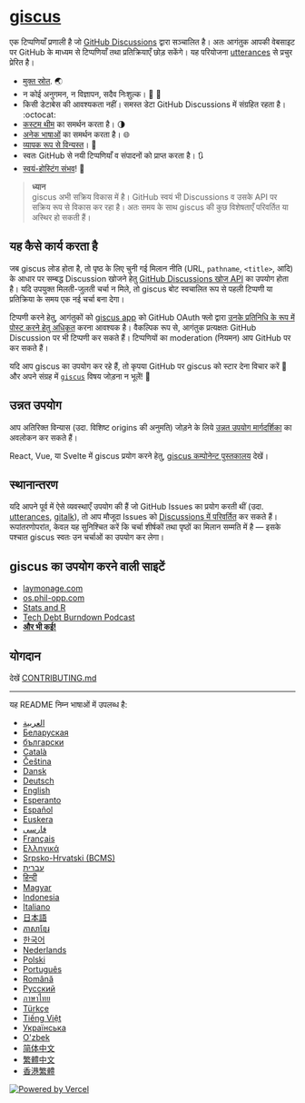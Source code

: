 # [giscus][giscus]

एक टिप्पणियाँ प्रणाली है जो [GitHub Discussions][discussions] द्वारा सञ्चालित है। अतः आगंतुक आपकी वेबसाइट पर GitHub के माध्यम से टिप्पणियाँ तथा प्रतिक्रियाएँ छोड़ सकेंगे। यह परियोजना [utterances][utterances] से प्रचुर प्रेरित है।

- [मुक्त स्रोत][repo]. 🌏  
- न कोई अनुगमन, न विज्ञापन, सदैव निःशुल्क। 📡 🚫  
- किसी डेटाबेस की आवश्यकता नहीं। समस्त डेटा GitHub Discussions में संग्रहित रहता है। :octocat:  
- [कस्टम थीम][creating-custom-themes] का समर्थन करता है। 🌗  
- [अनेक भाषाओं][multiple-languages] का समर्थन करता है। 🌐  
- [व्यापक रूप से विन्यस्त][advanced-usage]। 🔧  
- स्वतः GitHub से नयी टिप्पणियाँ व संपादनों को प्राप्त करता है। 🔃  
- [स्वयं-होस्टिंग संभव][self-hosting]! 🤳

> **ध्यान**  
> giscus अभी सक्रिय विकास में है। GitHub स्वयं भी Discussions व उसके API पर सक्रिय रूप से विकास कर रहा है। अतः समय के साथ giscus की कुछ विशेषताएँ परिवर्तित या अस्थिर हो सकती हैं।

## यह कैसे कार्य करता है

जब giscus लोड होता है, तो पृष्ठ के लिए चुनी गई मिलान नीति (URL, `pathname`, `<title>`, आदि) के आधार पर सम्बद्ध Discussion खोजने हेतु [GitHub Discussions खोज API][search-api] का उपयोग होता है। यदि उपयुक्त मिलती-जुलती चर्चा न मिले, तो giscus बोट स्वचालित रूप से पहली टिप्पणी या प्रतिक्रिया के समय एक नई चर्चा बना देगा।

टिप्पणी करने हेतु, आगंतुकों को [giscus app][giscus-app] को GitHub OAuth फ्लो द्वारा [उनके प्रतिनिधि के रूप में पोस्ट करने हेतु अधिकृत][authorization] करना आवश्यक है। वैकल्पिक रूप से, आगंतुक प्रत्यक्षतः GitHub Discussion पर भी टिप्पणी कर सकते हैं। टिप्पणियों का moderation (नियमन) आप GitHub पर कर सकते हैं।

[giscus]: https://giscus.app
[discussions]: https://docs.github.com/en/discussions
[utterances]: https://github.com/utterance/utterances
[repo]: https://github.com/giscus/giscus
[advanced-usage]: https://github.com/giscus/giscus/blob/main/ADVANCED-USAGE.md
[creating-custom-themes]: https://github.com/giscus/giscus/blob/main/ADVANCED-USAGE.md#data-theme
[multiple-languages]: https://github.com/giscus/giscus/blob/main/CONTRIBUTING.md#adding-localizations
[self-hosting]: https://github.com/giscus/giscus/blob/main/SELF-HOSTING.md
[search-api]: https://docs.github.com/en/graphql/guides/using-the-graphql-api-for-discussions#search
[giscus-app]: https://github.com/apps/giscus
[authorization]: https://docs.github.com/en/developers/apps/identifying-and-authorizing-users-for-github-apps

<!-- configuration -->

यदि आप giscus का उपयोग कर रहे हैं, तो कृपया GitHub पर giscus को स्टार देना विचार करें 🌟 और अपने संग्रह में [`giscus`][giscus-topic] विषय जोड़ना न भूलें! 🎉

## उन्नत उपयोग

आप अतिरिक्त विन्यास (उदा. विशिष्ट origins की अनुमति) जोड़ने के लिये [उन्नत उपयोग मार्गदर्शिका][advanced-usage] का अवलोकन कर सकते हैं।

React, Vue, या Svelte में giscus प्रयोग करने हेतु, [giscus कम्पोनेन्ट पुस्तकालय][giscus-component] देखें।

## स्थानान्तरण

यदि आपने पूर्व में ऐसे व्यवस्थाएँ उपयोग की हैं जो GitHub Issues का प्रयोग करती थीं (उदा. [utterances][utterances], [gitalk][gitalk]), तो आप मौजूदा Issues को [Discussions में परिवर्तित][convert] कर सकते हैं। रूपांतरणोपरांत, केवल यह सुनिश्चित करें कि चर्चा शीर्षकों तथा पृष्ठों का मिलान सम्मति में है — इसके पश्चात giscus स्वतः उन चर्चाओं का उपयोग कर लेगा।

## giscus का उपयोग करने वाली साइटें

- [laymonage.com][laymonage-website]  
- [os.phil-opp.com][os-phil-opp]  
- [Stats and R][statsandr]  
- [Tech Debt Burndown Podcast][techdebtburndown]  
- [**और भी कई!**][giscus-topic]

## योगदान

देखें [CONTRIBUTING.md][contributing]

[giscus-component]: https://github.com/giscus/giscus-component
[repo]: https://github.com/giscus/giscus
[giscus-topic]: https://github.com/topics/giscus
[topic-howto]: https://docs.github.com/en/github/administering-a-repository/classifying-your-repository-with-topics
[advanced-usage]: https://github.com/giscus/giscus/blob/main/ADVANCED-USAGE.md
[utterances]: https://github.com/utterance/utterances
[gitalk]: https://github.com/gitalk/gitalk
[convert]: https://docs.github.com/en/discussions/managing-discussions-for-your-community/moderating-discussions#converting-an-issue-to-a-discussion
[laymonage-website]: https://laymonage.com/posts/giscus
[os-phil-opp]: https://os.phil-opp.com
[statsandr]: https://statsandr.com
[techdebtburndown]: https://techdebtburndown.com
[contributing]: https://github.com/giscus/giscus/blob/main/CONTRIBUTING.md

<!-- end -->

---

यह README निम्न भाषाओं में उपलब्ध है:

- [&lrm;العربية](README.ar.md)  
- [Беларуская](README.be.md)  
- [български](README.bg.md)  
- [Català](README.ca.md)  
- [Čeština](README.cs.md)  
- [Dansk](README.da.md)  
- [Deutsch](README.de.md)  
- [English](README.md)  
- [Esperanto](README.eo.md)  
- [Español](README.es.md)  
- [Euskera](README.eu.md)  
- [فارسی](README.fa.md)  
- [Français](README.fr.md)  
- [Ελληνικά](README.gr.md)  
- [Srpsko-Hrvatski (BCMS)](README.hbs.md)  
- [עברית](README.he.md)
- [हिन्दी](README.hi.md) 
- [Magyar](README.hu.md)  
- [Indonesia](README.id.md)  
- [Italiano](README.it.md)  
- [日本語](README.ja.md)  
- [ភាសាខ្មែរ](README.kh.md)  
- [한국어](README.ko.md)  
- [Nederlands](README.nl.md)  
- [Polski](README.pl.md)  
- [Português](README.pt.md)  
- [Română](README.ro.md)  
- [Русский](README.ru.md)  
- [ภาษาไทย](README.th.md)  
- [Türkçe](README.tr.md)  
- [Tiếng Việt](README.vi.md)  
- [Українська](README.uk.md)  
- [O'zbek](README.uz.md)  
- [简体中文](README.zh-CN.md)  
- [繁體中文](README.zh-TW.md)  
- [香港繁體](README.zh-HK.md)

[![Powered by Vercel](public/powered-by-vercel.svg)][vercel]

[vercel]: https://vercel.com/?utm_source=giscus&utm_campaign=oss
